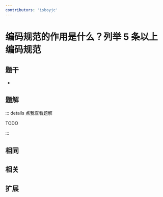 ```yaml
---
contributors: 'isboyjc'
---
```



# 编码规范的作用是什么？列举 5 条以上编码规范


## 题干

- 



## 题解

::: details 点我查看题解

  TODO

:::



## 相同


## 相关


## 扩展

